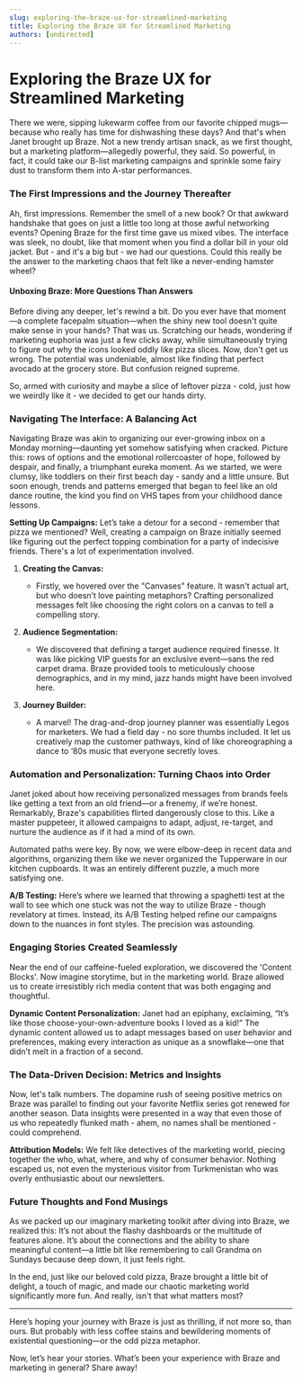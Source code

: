 ```yaml
---
slug: exploring-the-braze-ux-for-streamlined-marketing
title: Exploring the Braze UX for Streamlined Marketing
authors: [undirected]
---
```



# Exploring the Braze UX for Streamlined Marketing

There we were, sipping lukewarm coffee from our favorite chipped mugs—because who really has time for dishwashing these days? And that's when Janet brought up Braze. Not a new trendy artisan snack, as we first thought, but a marketing platform—allegedly powerful, they said. So powerful, in fact, it could take our B-list marketing campaigns and sprinkle some fairy dust to transform them into A-star performances. 

### The First Impressions and the Journey Thereafter

Ah, first impressions. Remember the smell of a new book? Or that awkward handshake that goes on just a little too long at those awful networking events? Opening Braze for the first time gave us mixed vibes. The interface was sleek, no doubt, like that moment when you find a dollar bill in your old jacket. But - and it's a big but - we had our questions. Could this really be the answer to the marketing chaos that felt like a never-ending hamster wheel?

#### Unboxing Braze: More Questions Than Answers

Before diving any deeper, let's rewind a bit. Do you ever have that moment—a complete facepalm situation—when the shiny new tool doesn't quite make sense in your hands? That was us. Scratching our heads, wondering if marketing euphoria was just a few clicks away, while simultaneously trying to figure out why the icons looked oddly like pizza slices. Now, don't get us wrong. The potential was undeniable, almost like finding that perfect avocado at the grocery store. But confusion reigned supreme.

So, armed with curiosity and maybe a slice of leftover pizza - cold, just how we weirdly like it - we decided to get our hands dirty.

### Navigating The Interface: A Balancing Act

Navigating Braze was akin to organizing our ever-growing inbox on a Monday morning—daunting yet somehow satisfying when cracked. Picture this: rows of options and the emotional rollercoaster of hope, followed by despair, and finally, a triumphant eureka moment. As we started, we were clumsy, like toddlers on their first beach day - sandy and a little unsure. But soon enough, trends and patterns emerged that began to feel like an old dance routine, the kind you find on VHS tapes from your childhood dance lessons.

**Setting Up Campaigns:**
Let’s take a detour for a second - remember that pizza we mentioned? Well, creating a campaign on Braze initially seemed like figuring out the perfect topping combination for a party of indecisive friends. There's a lot of experimentation involved. 

1. **Creating the Canvas:**
   - Firstly, we hovered over the "Canvases" feature. It wasn't actual art, but who doesn’t love painting metaphors? Crafting personalized messages felt like choosing the right colors on a canvas to tell a compelling story.

2. **Audience Segmentation:**
   - We discovered that defining a target audience required finesse. It was like picking VIP guests for an exclusive event—sans the red carpet drama. Braze provided tools to meticulously choose demographics, and in my mind, jazz hands might have been involved here.

3. **Journey Builder:**
   - A marvel! The drag-and-drop journey planner was essentially Legos for marketers. We had a field day - no sore thumbs included. It let us creatively map the customer pathways, kind of like choreographing a dance to ‘80s music that everyone secretly loves.

### Automation and Personalization: Turning Chaos into Order

Janet joked about how receiving personalized messages from brands feels like getting a text from an old friend—or a frenemy, if we’re honest. Remarkably, Braze's capabilities flirted dangerously close to this. Like a master puppeteer, it allowed campaigns to adapt, adjust, re-target, and nurture the audience as if it had a mind of its own. 

Automated paths were key. By now, we were elbow-deep in recent data and algorithms, organizing them like we never organized the Tupperware in our kitchen cupboards. It was an entirely different puzzle, a much more satisfying one.

**A/B Testing:**
Here’s where we learned that throwing a spaghetti test at the wall to see which one stuck was not the way to utilize Braze - though revelatory at times. Instead, its A/B Testing helped refine our campaigns down to the nuances in font styles. The precision was astounding.

### Engaging Stories Created Seamlessly

Near the end of our caffeine-fueled exploration, we discovered the 'Content Blocks'. Now imagine storytime, but in the marketing world. Braze allowed us to create irresistibly rich media content that was both engaging and thoughtful.

**Dynamic Content Personalization:**
Janet had an epiphany, exclaiming, “It’s like those choose-your-own-adventure books I loved as a kid!” The dynamic content allowed us to adapt messages based on user behavior and preferences, making every interaction as unique as a snowflake—one that didn’t melt in a fraction of a second.

### The Data-Driven Decision: Metrics and Insights

Now, let's talk numbers. The dopamine rush of seeing positive metrics on Braze was parallel to finding out your favorite Netflix series got renewed for another season. Data insights were presented in a way that even those of us who repeatedly flunked math - ahem, no names shall be mentioned - could comprehend. 

**Attribution Models:**
We felt like detectives of the marketing world, piecing together the who, what, where, and why of consumer behavior. Nothing escaped us, not even the mysterious visitor from Turkmenistan who was overly enthusiastic about our newsletters.

### Future Thoughts and Fond Musings 

As we packed up our imaginary marketing toolkit after diving into Braze, we realized this: It’s not about the flashy dashboards or the multitude of features alone. It’s about the connections and the ability to share meaningful content—a little bit like remembering to call Grandma on Sundays because deep down, it just feels right.

In the end, just like our beloved cold pizza, Braze brought a little bit of delight, a touch of magic, and made our chaotic marketing world significantly more fun. And really, isn't that what matters most?

---

Here’s hoping your journey with Braze is just as thrilling, if not more so, than ours. But probably with less coffee stains and bewildering moments of existential questioning—or the odd pizza metaphor.

Now, let’s hear your stories. What’s been your experience with Braze and marketing in general? Share away!